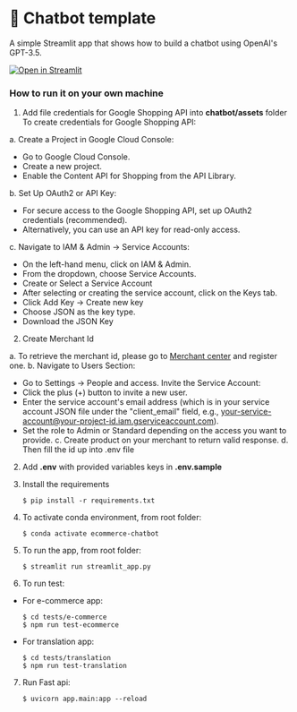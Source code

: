 # 💬 Chatbot template

A simple Streamlit app that shows how to build a chatbot using OpenAI's GPT-3.5.

[![Open in Streamlit](https://static.streamlit.io/badges/streamlit_badge_black_white.svg)](https://chatbot-template.streamlit.app/)

### How to run it on your own machine
1. Add file credentials for Google Shopping API into **chatbot/assets** folder
To create credentials for Google Shopping API:

a. Create a Project in Google Cloud Console:
   - Go to Google Cloud Console.
   - Create a new project.
   - Enable the Content API for Shopping from the API Library.

b. Set Up OAuth2 or API Key:
- For secure access to the Google Shopping API, set up OAuth2 credentials (recommended).
- Alternatively, you can use an API key for read-only access.

c. Navigate to IAM & Admin → Service Accounts:

- On the left-hand menu, click on IAM & Admin.
- From the dropdown, choose Service Accounts.
- Create or Select a Service Account
- After selecting or creating the service account, click on the Keys tab.
- Click Add Key → Create new key
- Choose JSON as the key type.
- Download the JSON Key
2. Create Merchant Id

a. To retrieve the merchant id, please go to [Merchant center](https://merchants.google.com/mc/overview?a=5444340493&src=ome) and register one.
b. Navigate to Users Section:

   + Go to Settings → People and access. Invite the Service Account:
   + Click the plus (+) button to invite a new user.
   + Enter the service account's email address (which is in your service account JSON file under the "client_email" field, e.g., your-service-account@your-project-id.iam.gserviceaccount.com).
   + Set the role to Admin or Standard depending on the access you want to provide. 
c. Create product on your merchant to return valid response.
d. Then fill the id up into .env file

2. Add **.env** with provided variables keys in **.env.sample**
3. Install the requirements

   ```
   $ pip install -r requirements.txt
   ```

4. To activate conda environment, from root folder:

   ```
   $ conda activate ecommerce-chatbot
   ```

5. To run the app, from root folder:

   ```
   $ streamlit run streamlit_app.py
   ```

6. To run test:
- For e-commerce app:
   ```
   $ cd tests/e-commerce
   $ npm run test-ecommerce
   ```
- For translation app:
   ```
   $ cd tests/translation
   $ npm run test-translation
   ```

7. Run Fast api:
   ```
   $ uvicorn app.main:app --reload
   ```